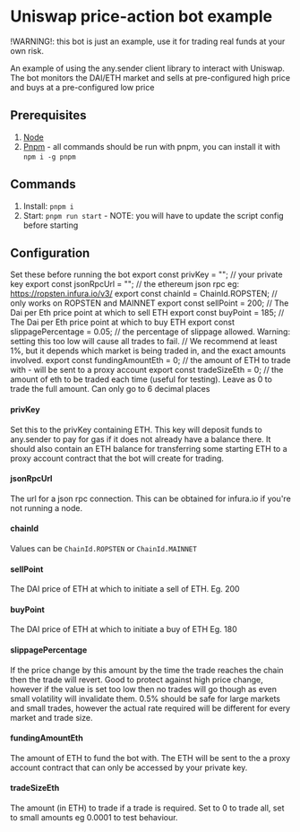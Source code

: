 # Uniswap price-action bot example

!WARNING!: this bot is just an example, use it for trading real funds at your own risk.

An example of using the any.sender client library to interact with Uniswap. The bot monitors the DAI/ETH market and sells at pre-configured high price and buys at a pre-configured low price

## Prerequisites
1. [Node](https://nodejs.org/en/)
2. [Pnpm](https://pnpm.js.org/) - all commands should be run with pnpm, you can install it with `npm i -g pnpm`

## Commands
1. Install: `pnpm i`
2. Start: `pnpm run start` - NOTE: you will have to update the script config before starting

## Configuration
Set these before running the bot
export const privKey = ""; // your private key
export const jsonRpcUrl = ""; // the ethereum json rpc eg: https://ropsten.infura.io/v3/<insert infura token here>
export const chainId = ChainId.ROPSTEN; // only works on ROPSTEN and MAINNET
export const sellPoint = 200; // The Dai per Eth price point at which to sell ETH
export const buyPoint = 185; // The Dai per Eth price point at which to buy ETH
export const slippagePercentage = 0.05; // the percentage of slippage allowed. Warning: setting this too low will cause all trades to fail.
// We recommend at least 1%, but it depends which market is being traded in, and the exact amounts involved.
export const fundingAmountEth = 0; // the amount of ETH to trade with - will be sent to a proxy account
export const tradeSizeEth = 0; // the amount of eth to be traded each time (useful for testing). Leave as 0 to trade the full amount. Can only go to 6 decimal places

#### privKey
Set this to the privKey containing ETH. This key will deposit funds to any.sender to pay for gas if it does not already have a balance there. It should also contain an ETH balance for transferring some starting ETH to a proxy account contract that the bot will create for trading.

#### jsonRpcUrl
The url for a json rpc connection. This can be obtained for infura.io if you're not running a node.

#### chainId
Values can be `ChainId.ROPSTEN` or `ChainId.MAINNET`

#### sellPoint
The DAI price of ETH at which to initiate a sell of ETH. Eg. 200

#### buyPoint
The DAI price of ETH at which to initiate a buy of ETH Eg. 180

#### slippagePercentage
If the price change by this amount by the time the trade reaches the chain then the trade will revert. Good to protect against high price change, however if the value is set too low then no trades will go though as even small volatility will invalidate them. 0.5% should be safe for large markets and small trades, however the actual rate required will be different for every market and trade size.

#### fundingAmountEth
The amount of ETH to fund the bot with. The ETH will be sent to the a proxy account contract that can only be accessed by your private key.

#### tradeSizeEth
The amount (in ETH) to trade if a trade is required. Set to 0 to trade all, set to small amounts eg 0.0001 to test behaviour.





